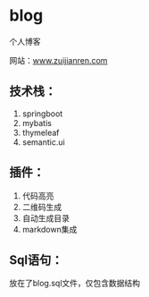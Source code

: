 # blog
个人博客

网站：www.zuijianren.com

## 技术栈：
1. springboot
2. mybatis
3. thymeleaf
4. semantic.ui

## 插件：
1. 代码高亮
2. 二维码生成
3. 自动生成目录
4. markdown集成

## Sql语句：
放在了blog.sql文件，仅包含数据结构